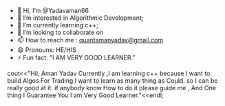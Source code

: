 - 👋 Hi, I’m @Yadavaman66
- 👀 I’m interested in Algorithmic Development;
- 🌱 I’m currently learning c++;
- 💞️ I’m looking to collaborate on 
- 📫 How to reach me : quantamanyadav@gmail.com
- 😄 Pronouns: HE/HIS
- ⚡ Fun fact: "I AM VERY GOOD LEARNER."

<!---
Yadavaman66/Yadavaman66 is a ✨ special ✨ repository because its `README.md` (this file) appears on your GitHub profile.
You can click the Preview link to take a look at your changes.
--->
cout<<"Hii, Aman Yadav Currently ,I am learning c++ because I want to build
Algos For Trading.I want to learn as many thing as Could.
so I can be really good at it. if anybody know How to do it please guide me , 
And One thing I Guarantee You I am Very Good Learner."<<endl;
